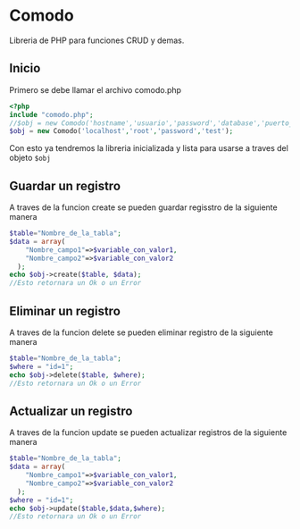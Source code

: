 # Comodo
Libreria de PHP para funciones CRUD y demas.
## Inicio
Primero se debe llamar el archivo comodo.php 
```php
<?php
include "comodo.php";
//$obj = new Comodo('hostname','usuario','password','database','puerto_opcional','socket_opcional');
$obj = new Comodo('localhost','root','password','test');
```
Con esto ya tendremos la libreria inicializada y lista para usarse a traves del objeto `$obj`
## Guardar un registro
A traves de la funcion create se pueden guardar regisstro de la siguiente manera

```php
$table="Nombre_de_la_tabla";
$data = array(
    "Nombre_campo1"=>$variable_con_valor1,
    "Nombre_campo2"=>$variable_con_valor2
  );
echo $obj->create($table, $data);
//Esto retornara un Ok o un Error
```
## Eliminar un registro
A traves de la funcion delete se pueden eliminar registro de la siguiente manera

```php
$table="Nombre_de_la_tabla";
$where = "id=1";
echo $obj->delete($table, $where);
//Esto retornara un Ok o un Error
```

## Actualizar un registro
A traves de la funcion update se pueden actualizar registros de la siguiente manera

```php
$table="Nombre_de_la_tabla";
$data = array(
    "Nombre_campo1"=>$variable_con_valor1,
    "Nombre_campo2"=>$variable_con_valor2
  );
$where = "id=1";
echo $obj->update($table,$data,$where);
//Esto retornara un Ok o un Error
```

